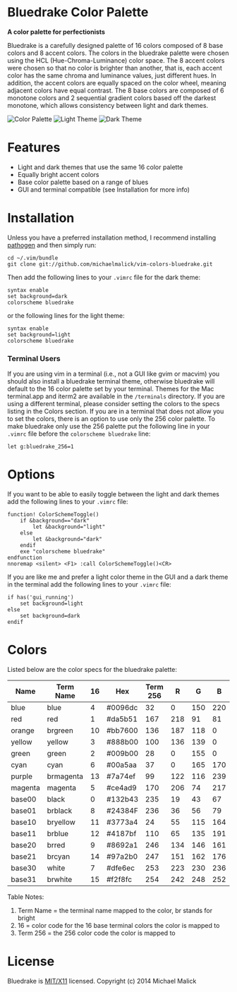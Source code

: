 # Bluedrake Color Palette

**A color palette for perfectionists**

Bluedrake is a carefully designed palette of 16 colors composed of 8 base colors
and 8 accent colors. The colors in the bluedrake palette were chosen using the
HCL (Hue-Chroma-Luminance) color space. The 8 accent colors were chosen so that
no color is brighter than another, that is, each accent color has the same
chroma and luminance values, just different hues. In addition, the accent colors
are equally spaced on the color wheel, meaning adjacent colors have equal
contrast. The 8 base colors are composed of 6 monotone colors and 2 sequential
gradient colors based off the darkest monotone, which allows consistency between
light and dark themes.


![Color Palette](/screenshots/palette.jpg)
![Light Theme](/screenshots/screen_light.png)
![Dark Theme](/screenshots/screen_dark.png)



# Features
  - Light and dark themes that use the same 16 color palette
  - Equally bright accent colors
  - Base color palette based on a range of blues
  - GUI and terminal compatible (see Installation for more info)



# Installation
Unless you have a preferred installation method, I recommend installing
[pathogen](https://github.com/tpope/vim-pathogen) and then simply run:

    cd ~/.vim/bundle
    git clone git://github.com/michaelmalick/vim-colors-bluedrake.git

Then add the following lines to your `.vimrc` file for the dark theme:

    syntax enable
    set background=dark
    colorscheme bluedrake

or the following lines for the light theme:

    syntax enable
    set background=light
    colorscheme bluedrake

### Terminal Users
If you are using vim in a terminal (i.e., not a GUI like gvim or macvim) you
should also install a bluedrake terminal theme, otherwise bluedrake will default
to the 16 color palette set by your terminal. Themes for the Mac terminal.app
and iterm2 are available in the `/terminals` directory. If you are using a
different terminal, please consider setting the colors to the specs listing in
the Colors section. If you are in a terminal that does not allow you to set the
colors, there is an option to use only the 256 color palette. To make bluedrake
only use the 256 palette put the following line in your `.vimrc` file before the
`colorscheme bluedrake` line:

    let g:bluedrake_256=1



# Options
If you want to be able to easily toggle between the light and dark themes add
the following lines to your `.vimrc` file:

    function! ColorSchemeToggle()
        if &background=="dark"
            let &background="light"
        else
            let &background="dark"
        endif
        exe "colorscheme bluedrake"
    endfunction
    nnoremap <silent> <F1> :call ColorSchemeToggle()<CR>

If you are like me and prefer a light color theme in the GUI and a dark theme in
the terminal add the following lines to your `.vimrc` file:

    if has('gui_running')
        set background=light
    else
        set background=dark
    endif



# Colors
Listed below are the color specs for the bluedrake palette:

| Name    | Term Name | 16 | Hex     | Term 256 |  R  |  G  |  B  |
|---------|-----------|----|---------|----------|-----|-----|-----|
| blue    | blue      | 4  | #0096dc | 32       | 0   | 150 | 220 |
| red     | red       | 1  | #da5b51 | 167      | 218 | 91  | 81  |
| orange  | brgreen   | 10 | #bb7600 | 136      | 187 | 118 | 0   |
| yellow  | yellow    | 3  | #888b00 | 100      | 136 | 139 | 0   |
| green   | green     | 2  | #009b00 | 28       | 0   | 155 | 0   |
| cyan    | cyan      | 6  | #00a5aa | 37       | 0   | 165 | 170 |
| purple  | brmagenta | 13 | #7a74ef | 99       | 122 | 116 | 239 |
| magenta | magenta   | 5  | #ce4ad9 | 170      | 206 | 74  | 217 |
| base00  | black     | 0  | #132b43 | 235      | 19  | 43  | 67  |
| base01  | brblack   | 8  | #24384F | 236      | 36  | 56  | 79  |
| base10  | bryellow  | 11 | #3773a4 | 24       | 55  | 115 | 164 |
| base11  | brblue    | 12 | #4187bf | 110      | 65  | 135 | 191 |
| base20  | brred     | 9  | #8692a1 | 246      | 134 | 146 | 161 |
| base21  | brcyan    | 14 | #97a2b0 | 247      | 151 | 162 | 176 |
| base30  | white     | 7  | #dfe6ec | 253      | 223 | 230 | 236 |
| base31  | brwhite   | 15 | #f2f8fc | 254      | 242 | 248 | 252 |

Table Notes:

  1. Term Name = the terminal name mapped to the color, br stands for bright
  2. 16 = color code for the 16 base terminal colors the color is mapped to
  3. Term 256 = the 256 color code the color is mapped to



# License 
Bluedrake is [MIT/X11](http://opensource.org/licenses/MIT) licensed.
Copyright (c) 2014 Michael Malick
